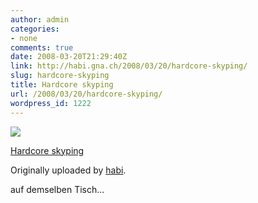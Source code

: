 ```yaml
---
author: admin
categories:
- none
comments: true
date: 2008-03-20T21:29:40Z
link: http://habi.gna.ch/2008/03/20/hardcore-skyping/
slug: hardcore-skyping
title: Hardcore skyping
url: /2008/03/20/hardcore-skyping/
wordpress_id: 1222
---
```


[![](http://farm4.static.flickr.com/3063/2348581282_e8ee9c6b28_m.jpg)](http://www.flickr.com/photos/habi/2348581282/)
   

 
  [Hardcore skyping](http://www.flickr.com/photos/habi/2348581282/)
    

  Originally uploaded by [habi](http://www.flickr.com/people/habi/).
 



auf demselben Tisch...
  

